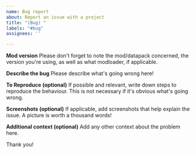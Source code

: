 ```yaml
---
name: Bug report
about: Report an issue with a project
title: "(Bug) "
labels: "#bug"
assignees: ''

---
```


**Mod version**
Please don't forget to note the mod/datapack concerned, the version you're using, as well as what modloader, if applicable.

**Describe the bug**
Please describe what's going wrong here!

**To Reproduce (optional)**
If possible and relevant, write down steps to reproduce the behaviour. This is not necessary if it's obvious what's going wrong.

**Screenshots (optional)**
If applicable, add screenshots that help explain the issue. A picture is worth a thousand words!

**Additional context (optional)**
Add any other context about the problem here.

Thank you!
